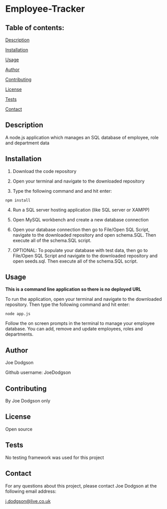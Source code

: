 # Employee-Tracker

## Table of contents:

[Description](#description)

[Installation](#installation)

[Usage](#usage)

[Author](#author)

[Contributing](#contributing)

[License](#license)

[Tests](#tests)

[Contact](#contact)

## Description
A node.js application which manages an SQL database of employee, role and department data

## Installation
1. Download the code repository

2. Open your terminal and navigate to the downloaded repository

3. Type the following command and and hit enter:

`npm install`

4. Run a SQL server hosting application (like SQL server or XAMPP)

5. Open MySQL workbench and create a new database connection

6. Open your database connection then go to File/Open SQL Script, navigate to the downloaded repository and open schema.SQL. Then execute all of the schema.SQL script.

7. OPTIONAL: To populate your database with test data, then go to File/Open SQL Script and navigate to the downloaded repository and open seeds.sql. Then execute all of the schema.SQL script.

## Usage
**This is a command line application so there is no deployed URL**

To run the application, open your terminal and navigate to the downloaded repository. Then type the following command and hit enter:

`node app.js`

Follow the on screen prompts in the terminal to manage your employee database. You can add, remove and update employees, roles and departments.

## Author
Joe Dodgson

Github username: JoeDodgson

## Contributing
By Joe Dodgson only

## License
Open source

## Tests
No testing framework was used for this project

## Contact
For any questions about this project, please contact Joe Dodgson at the following email address:

j.dodgson@live.co.uk
